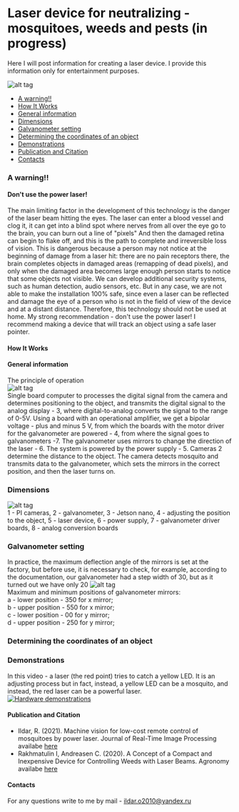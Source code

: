 # Laser device for neutralizing - mosquitoes, weeds and pests (in progress) 
Here I will post information for creating a laser device. I provide this information only for entertainment purposes.

  ![alt tag](https://github.com/Ildaron/Laser_control/blob/master/Supplementary%20files/General_View..jpg "general view")  

-  [A warning!!](https://github.com/Ildaron/Laser_control#a-warning)
-  [How It Works](https://github.com/Ildaron/Laser_control/blob/master/README.md#how-it-works)   
-  [General information](https://github.com/Ildaron/Laser_control#general-information)    
-  [Dimensions](https://github.com/Ildaron/Laser_control#dimensions)    
-  [Galvanometer setting](https://github.com/Ildaron/Laser_control#galvanometer-setting)
-  [Determining the coordinates of an object](https://github.com/Ildaron/Laser_control/blob/master/README.md#determining-the-coordinates-of-an-object)
-  [Demonstrations](https://github.com/Ildaron/Laser_control#demonstrations)
-  [Publication and Citation](https://github.com/Ildaron/Laser_control#publication-and-citation)    
-  [Contacts](https://github.com/Ildaron/Laser_control#contacts)    


### A warning!!
#### Don't use the power laser!
The main limiting factor in the development of this technology is the danger of the laser beam hitting the eyes. The laser can enter a blood vessel and clog it, it can get into a blind spot where nerves from all over the eye go to the brain, you can burn out a line of "pixels" And then the damaged retina can begin to flake off, and this is the path to complete and irreversible loss of vision. This is dangerous because a person may not notice at the beginning of damage from a laser hit: there are no pain receptors there, the brain completes objects in damaged areas (remapping of dead pixels), and only when the damaged area becomes large enough person starts to notice that some objects not visible.
We can develop additional security systems, such as human detection, audio sensors, etc. But in any case, we are not able to make the installation 100% safe, since even a laser can be reflected and damage the eye of a person who is not in the field of view of the device and at a distant distance. Therefore, this technology should not be used at home. 
My strong recommendation - don't use the power laser! I recommend making a device that will track an object using a safe laser pointer.  

#### How It Works

#### General information 
The principle of operation  
![alt tag](https://github.com/Ildaron/Laser_control/blob/master/Supplementary%20files/scheme.bmp "general view")  
Single board computer to processes the digital signal from the camera and determines positioning to the object, and transmits the digital signal to the analog display - 3, where digital-to-analog converts the signal to the range of 0-5V. Using a board with an operational amplifier, we get a bipolar voltage - plus and minus 5 V, from which the boards with the motor driver for the galvanometer are powered - 4, from where the signal goes to galvanometers -7. The galvanometer uses mirrors to change the direction of the laser - 6. The system is powered by the power supply - 5. Cameras 2  determine the distance to the object. The camera detects mosquito and transmits data to the galvanometer, which sets the mirrors in the correct position, and then the laser turns on.  

### Dimensions
![alt tag](https://github.com/Ildaron/Laser_control/blob/master/Supplementary%20files/dimension.bmp "general view")    
1 - PI cameras, 2 - galvanometer, 3 - Jetson nano, 4 - adjusting the position to the object, 5 - laser device, 6 - power supply, 7 - galvanometer driver boards, 8 - analog conversion boards  


### Galvanometer setting 
In practice, the maximum deflection angle of the mirrors is set at the factory, but before use, it is necessary to check, for example, according to the documentation, our galvanometer had a step width of 30, but as it turned out we have only 20
![alt tag](https://github.com/Ildaron/Laser_control/blob/master/Supplementary%20files/galv_angle.bmp "general view")  
 Maximum and minimum positions of galvanometer mirrors:   
 a - lower position - 350 for x mirror;   
 b - upper position - 550 for x mirror;   
 c - lower position - 00 for y mirror;   
 d - upper position - 250 for y mirror;  
 
### Determining the coordinates of an object
 
 
### Demonstrations
In this video - a laser (the red point) tries to catch a yellow LED.  It is an adjusting process but in fact, instead, a yellow LED can be a mosquito, and instead, the red laser can be a powerful laser.  
[![Hardware demonstrations](https://github.com/Ildaron/Laser_control/blob/master/Supplementary%20files/demonstration.bmp)](https://www.youtube.com/watch?v=2BKtM5cxOik)    


#### Publication and Citation 
- Ildar, R. (2021). Machine vision for low-cost remote control of mosquitoes by power laser. Journal of Real-Time Image Processing   
  availabe [here]( https://www.researchgate.net/publication/349226713_Machine_vision_for_low-cost_remote_control_of_mosquitoes_by_power_laser)    
- Rakhmatulin I, Andreasen C. (2020). A Concept of a Compact and Inexpensive Device for Controlling Weeds with Laser Beams. Agronomy  
  availabe [here](https://www.mdpi.com/2073-4395/10/10/1616)  

#### Contacts
For any questions write to me by mail - ildar.o2010@yandex.ru  

